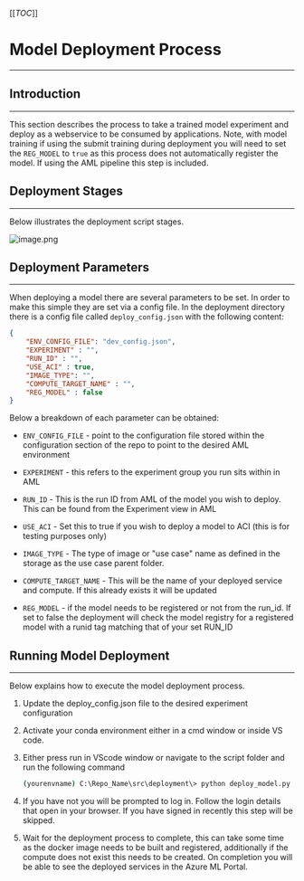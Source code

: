 [[_TOC_]]

# Model Deployment Process
---

## Introduction
---

This section describes the process to take a trained model experiment and deploy as a webservice to be consumed by applications. Note, with model training if using the submit training during deployment you will need to set the `REG_MODEL` to `true` as this process does not automatically register the model. If using the AML pipeline this step is included.

## Deployment Stages
---
Below illustrates the deployment script stages.

![image.png](/.attachments/image-1afe45e5-5f4b-4db7-898e-1e057b117568.png)

## Deployment Parameters
---
When deploying a model there are several parameters to be set. In order to make this simple they are set via a config file. In the deployment directory there is a config file called `deploy_config.json` with the following content:

``` json
{
    "ENV_CONFIG_FILE": "dev_config.json",
    "EXPERIMENT" : "",
    "RUN_ID" : "",
    "USE_ACI" : true,
    "IMAGE_TYPE": "",
    "COMPUTE_TARGET_NAME" : "",
    "REG_MODEL" : false
}
```

Below a breakdown of each parameter can be obtained:

- `ENV_CONFIG_FILE` - point to the configuration file stored within the configuration section of the repo to point to the desired AML environment

- `EXPERIMENT` - this refers to the experiment group you run sits within in AML

- `RUN_ID` - This is the run ID from AML of the model you wish to deploy. This can be found from the Experiment view in AML

- `USE_ACI` - Set this to true if you wish to deploy a model to ACI (this is for testing purposes only)

- `IMAGE_TYPE` - The type of image or "use case" name as defined in the storage as the use case parent folder.

- `COMPUTE_TARGET_NAME` - This will be the name of your deployed service and compute. If this already exists it will be updated

- `REG_MODEL` - if the model needs to be registered or not from the run_id. If set to false the deployment will check the model registry for a registered model with a runid tag matching that of your set RUN_ID

## Running Model Deployment
---
Below explains how to execute the model deployment process.

1. Update the deploy_config.json file to the desired experiment configuration

2. Activate your conda environment either in a cmd window or inside VS code.

3. Either press run in VScode window or navigate to the script folder and run the following command

    ``` bash
    (yourenvname) C:\Repo_Name\src\deployment\> python deploy_model.py
    ```

4. If you have not you will be prompted to log in. Follow the login details that open in your browser. If you have signed in recently this step will be skipped.

5. Wait for the deployment process to complete, this can take some time as the docker image needs to be built and registered, additionally if the compute does not exist this needs to be created. On completion you will be able to see the deployed services in the Azure ML Portal.